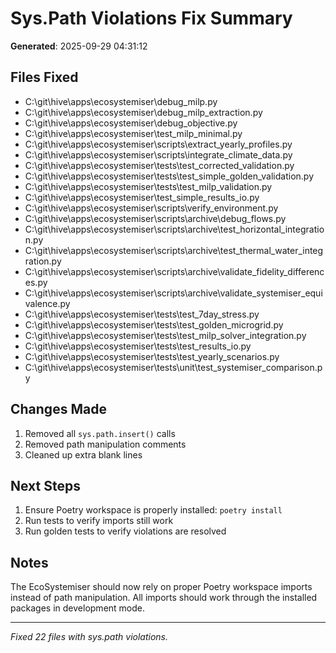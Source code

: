 # Sys.Path Violations Fix Summary

**Generated**: 2025-09-29 04:31:12

## Files Fixed

- C:\git\hive\apps\ecosystemiser\debug_milp.py
- C:\git\hive\apps\ecosystemiser\debug_milp_extraction.py
- C:\git\hive\apps\ecosystemiser\debug_objective.py
- C:\git\hive\apps\ecosystemiser\test_milp_minimal.py
- C:\git\hive\apps\ecosystemiser\scripts\extract_yearly_profiles.py
- C:\git\hive\apps\ecosystemiser\scripts\integrate_climate_data.py
- C:\git\hive\apps\ecosystemiser\tests\test_corrected_validation.py
- C:\git\hive\apps\ecosystemiser\tests\test_simple_golden_validation.py
- C:\git\hive\apps\ecosystemiser\tests\test_milp_validation.py
- C:\git\hive\apps\ecosystemiser\test_simple_results_io.py
- C:\git\hive\apps\ecosystemiser\scripts\verify_environment.py
- C:\git\hive\apps\ecosystemiser\scripts\archive\debug_flows.py
- C:\git\hive\apps\ecosystemiser\scripts\archive\test_horizontal_integration.py
- C:\git\hive\apps\ecosystemiser\scripts\archive\test_thermal_water_integration.py
- C:\git\hive\apps\ecosystemiser\scripts\archive\validate_fidelity_differences.py
- C:\git\hive\apps\ecosystemiser\scripts\archive\validate_systemiser_equivalence.py
- C:\git\hive\apps\ecosystemiser\tests\test_7day_stress.py
- C:\git\hive\apps\ecosystemiser\tests\test_golden_microgrid.py
- C:\git\hive\apps\ecosystemiser\tests\test_milp_solver_integration.py
- C:\git\hive\apps\ecosystemiser\tests\test_results_io.py
- C:\git\hive\apps\ecosystemiser\tests\test_yearly_scenarios.py
- C:\git\hive\apps\ecosystemiser\tests\unit\test_systemiser_comparison.py

## Changes Made

1. Removed all `sys.path.insert()` calls
2. Removed path manipulation comments
3. Cleaned up extra blank lines

## Next Steps

1. Ensure Poetry workspace is properly installed: `poetry install`
2. Run tests to verify imports still work
3. Run golden tests to verify violations are resolved

## Notes

The EcoSystemiser should now rely on proper Poetry workspace imports instead of
path manipulation. All imports should work through the installed packages in
development mode.

---

*Fixed 22 files with sys.path violations.*
